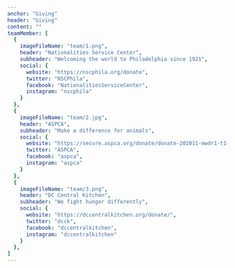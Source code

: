 ```yaml
---
anchor: "Giving"
header: "Giving"
content: ""
teamMember: [
  {
    imageFileName: "team/1.png",
    header: "Nationalities Service Center",
    subheader: "Welcoming the world to Philadelphia since 1921",
    social: {
      website: "https://nscphila.org/donate",
      twitter: "NSCPhila",
      facebook: "NationalitiesServiceCenter",
      instagram: "nscphila"
    }
  },
  { 
    imageFileName: "team/2.jpg",
    header: "ASPCA",
    subheader: "Make a difference for animals",
    social: {
      website: "https://secure.aspca.org/donate/donate-202011-mwdr1-t1-p1?ms=wb_top_homepage-donate&initialms=wb_top_homepage-donate&pcode=WEBMEMBER&lpcode=WEBGUARD",
      twitter: "ASPCA",
      facebook: "aspca",
      instagram: "aspca"
    }
  },
  {
    imageFileName: "team/3.png",
    header: "DC Central Kitchen",
    subheader: "We fight hunger differently",
    social: {
      website: "https://dccentralkitchen.org/donate/",
      twitter: "dcck",
      facebook: "dccentralkitchen",
      instagram: "dccentralkitchen"
    }
  },
]
---
```

